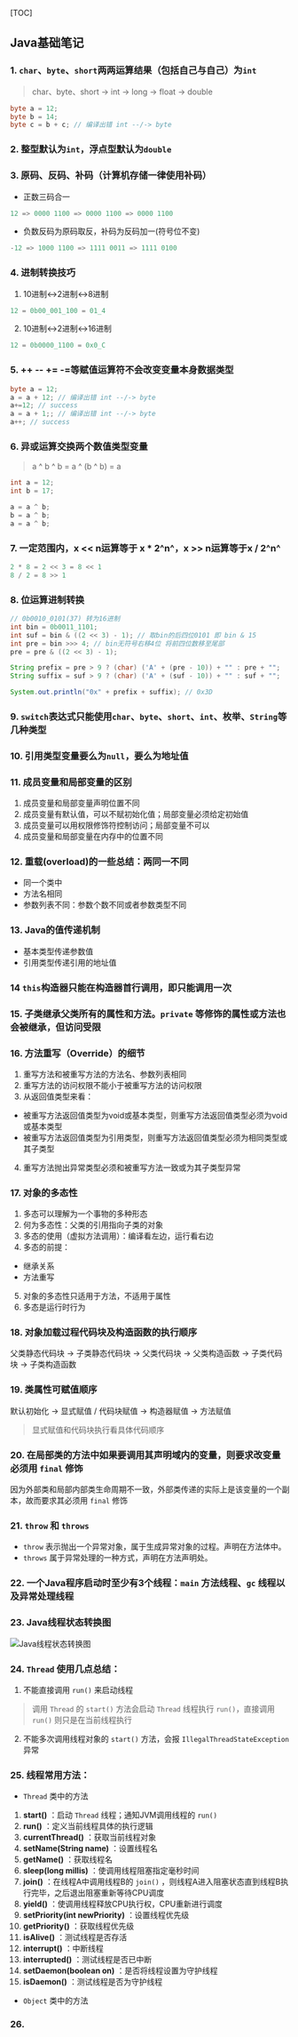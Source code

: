 [TOC]

## Java基础笔记

### 1. `char`、`byte`、`short`两两运算结果（包括自己与自己）为`int`

> char、byte、short -> int -> long -> float -> double

```java
byte a = 12;
byte b = 14;
byte c = b + c; // 编译出错 int --/-> byte
```

### 2. 整型默认为`int`，浮点型默认为`double`

### 3. 原码、反码、补码（计算机存储一律使用补码）

- 正数三码合一

```java
12 => 0000 1100 => 0000 1100 => 0000 1100
```

- 负数反码为原码取反，补码为反码加一(符号位不变)

```java
-12 => 1000 1100 => 1111 0011 => 1111 0100
```

### 4. 进制转换技巧

1. 10进制↔2进制↔8进制

```java
12 = 0b00_001_100 = 01_4
```

2. 10进制↔2进制↔16进制

```java
12 = 0b0000_1100 = 0x0_C
```

### 5. ++ -- += -=等赋值运算符不会改变变量本身数据类型

```java
byte a = 12;
a = a + 12; // 编译出错 int --/-> byte
a+=12; // success
a = a + 1;; // 编译出错 int --/-> byte
a++; // success
```

### 6. 异或运算交换两个数值类型变量

> a ^ b ^ b = a ^ (b ^ b) = a

```java
int a = 12;
int b = 17;

a = a ^ b;
b = a ^ b;
a = a ^ b;
```

### 7. 一定范围内，x << n运算等于 x * 2^n^，x >> n运算等于x / 2^n^

```java
2 * 8 = 2 << 3 = 8 << 1
8 / 2 = 8 >> 1
```

### 8. 位运算进制转换

```java
// 0b0010_0101(37) 转为16进制
int bin = 0b0011_1101;
int suf = bin & ((2 << 3) - 1); // 取bin的后四位0101 即 bin & 15
int pre = bin >>> 4; // bin无符号右移4位 将前四位数移至尾部
pre = pre & ((2 << 3) - 1);

String prefix = pre > 9 ? (char) ('A' + (pre - 10)) + "" : pre + "";
String suffix = suf > 9 ? (char) ('A' + (suf - 10)) + "" : suf + "";

System.out.println("0x" + prefix + suffix); // 0x3D
```

### 9. `switch`表达式只能使用`char`、`byte`、`short`、`int`、枚举、`String`等几种类型

### 10. 引用类型变量要么为`null`，要么为地址值

### 11. 成员变量和局部变量的区别

1. 成员变量和局部变量声明位置不同
2. 成员变量有默认值，可以不赋初始化值；局部变量必须给定初始值
3. 成员变量可以用权限修饰符控制访问；局部变量不可以
4. 成员变量和局部变量在内存中的位置不同

### 12. 重载(overload)的一些总结：两同一不同

- 同一个类中
- 方法名相同
- 参数列表不同：参数个数不同或者参数类型不同

### 13. Java的值传递机制

- 基本类型传递参数值
- 引用类型传递引用的地址值

### 14 `this`构造器只能在构造器首行调用，即只能调用一次

### 15. 子类继承父类所有的属性和方法。`private` 等修饰的属性或方法也会被继承，但访问受限

### 16. 方法重写（Override）的细节

1. 重写方法和被重写方法的方法名、参数列表相同
2. 重写方法的访问权限不能小于被重写方法的访问权限
3. 从返回值类型来看：
- 被重写方法返回值类型为void或基本类型，则重写方法返回值类型必须为void或基本类型
- 被重写方法返回值类型为引用类型，则重写方法返回值类型必须为相同类型或其子类型
4. 重写方法抛出异常类型必须和被重写方法一致或为其子类型异常

### 17. 对象的多态性

1. 多态可以理解为一个事物的多种形态
2. 何为多态性：父类的引用指向子类的对象
3. 多态的使用（虚拟方法调用）：编译看左边，运行看右边
4. 多态的前提：
- 继承关系
- 方法重写
5. 对象的多态性只适用于方法，不适用于属性
6. 多态是运行时行为

### 18. 对象加载过程代码块及构造函数的执行顺序

父类静态代码块 -> 子类静态代码块 -> 父类代码块 -> 父类构造函数 -> 子类代码块 -> 子类构造函数

### 19. 类属性可赋值顺序

默认初始化 -> 显式赋值 / 代码块赋值 -> 构造器赋值 -> 方法赋值

> 显式赋值和代码块执行看具体代码顺序

### 20. 在局部类的方法中如果要调用其声明域内的变量，则要求改变量必须用 `final` 修饰

因为外部类和局部内部类生命周期不一致，外部类传递的实际上是该变量的一个副本，故而要求其必须用 `final` 修饰

### 21. `throw` 和 `throws` 

- `throw` 表示抛出一个异常对象，属于生成异常对象的过程。声明在方法体中。
- `throws` 属于异常处理的一种方式，声明在方法声明处。

### 22. 一个Java程序启动时至少有3个线程：`main` 方法线程、`gc` 线程以及异常处理线程

### 23. Java线程状态转换图

![Java线程状态转换图](https://gitee.com/cakeralter/images/raw/master/20200727210059.png)

### 24. `Thread` 使用几点总结：

1. 不能直接调用 `run()` 来启动线程

> 调用 `Thread` 的 `start()` 方法会启动 `Thread` 线程执行 `run()`，直接调用 `run()` 则只是在当前线程执行

2. 不能多次调用线程对象的 `start()` 方法，会报 `IllegalThreadStateException` 异常

### 25. 线程常用方法：

- `Thread` 类中的方法

1. **start()** ：启动 `Thread` 线程；通知JVM调用线程的 `run()`
2. **run()** ：定义当前线程具体的执行逻辑
3. **currentThread()** ：获取当前线程对象
4. **setName(String name)** ：设置线程名
5. **getName()** ：获取线程名
6. **sleep(long millis)** ：使调用线程阻塞指定毫秒时间
7. **join()** ：在线程A中调用线程B的 `join()` ，则线程A进入阻塞状态直到线程B执行完毕，之后退出阻塞重新等待CPU调度
8. **yield()** ：使调用线程释放CPU执行权，CPU重新进行调度
9. **setPriority(int newPriority)** ：设置线程优先级
10. **getPriority()** ：获取线程优先级
11. **isAlive()** ：测试线程是否存活
12. **interrupt()** ：中断线程
13. **interrupted()** ：测试线程是否已中断
14. **setDaemon(boolean on)** ：是否将线程设置为守护线程
15. **isDaemon()** ：测试线程是否为守护线程

- `Object` 类中的方法

### 26. 
